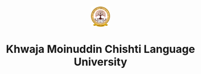 <p align="center">
  <img src="https://github.com/kmclu/.github/blob/4428ff191151b02a5918f546b20cd83c501cfef1/profile/KMCLU%20Logo.png" width="10%" alt='KMCLU Logo'>  
 </p>
 
 <h1 align="center">Khwaja Moinuddin Chishti Language University</h1> 
 
  
 


